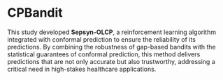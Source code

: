 # CPBandit

This study developed __Sepsyn-OLCP__, a reinforcement learning algorithm integrated with conformal prediction to ensure the reliability of its predictions. By combining the robustness of gap-based bandits with the statistical guarantees of conformal prediction, this method delivers predictions that are not only accurate but also trustworthy, addressing a critical need in high-stakes healthcare applications.
